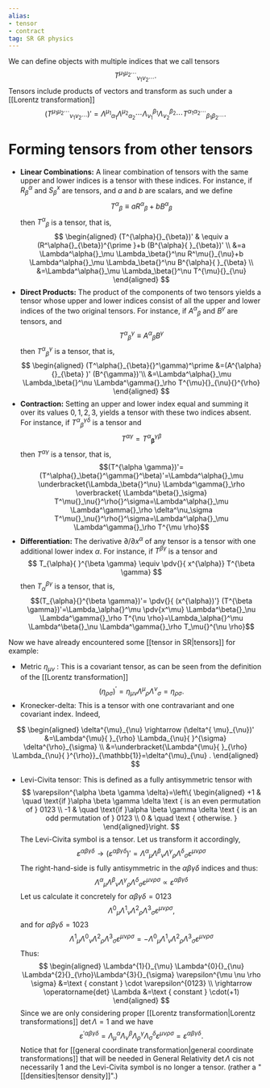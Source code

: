 ```yaml
---
alias:
- tensor
- contract
tag: SR GR physics
---
```

We can define objects with multiple indices that we call tensors
$$
T^{\mu_{1} \mu_{2} \cdots}{ }_{\nu_{1} \nu_{2} \cdots} .
$$
Tensors include products of vectors and transform as such under a [[Lorentz transformation]]
$$
(T^{ \mu_{1} \mu_{2} \cdots}{ }_{\nu_{1} \nu_{2} \cdots})'=\Lambda^{\mu_{1}}{ }_{\alpha_{1}} \Lambda^{\mu_{2}}{}_{\alpha_{2}} \cdots \Lambda_{\nu_{1}}{ }^{\beta_{1}} \Lambda_{\nu_{2}}{ }^{\beta_{2}} \cdots T^{\alpha_{1} \alpha_{2} \cdots}{ }_{\beta_{1} \beta_{2} \cdots} .
$$

# Forming tensors from other tensors

- **Linear Combinations:** A linear combination of tensors with the same upper and lower indices is a tensor with these indices. For instance, if $R_{\beta}^{\alpha}$ and $S_{\beta}^{x}$ are tensors, and $a$ and $b$ are scalars, and we define
$$
T^{\alpha}{}_{\beta} \equiv a R^{\alpha}{ }_{\beta}+b B^{\alpha}{ }_{\beta}
$$
then $T^{\alpha}{}_{\beta}$ is a tensor, that is,
$$
\begin{aligned}
(T^{\alpha}{}_{\beta})' & \equiv a (R^\alpha{}_{\beta})^{\prime }+b (B^{\alpha}{ }_{\beta})' \\
&=a \Lambda^\alpha{}_\mu \Lambda_\beta{}^\nu R^\mu{}_{\nu}+b \Lambda^\alpha{}_\mu \Lambda_\beta{}^\nu B^{\alpha}{ }_{\beta} \\
&=\Lambda^\alpha{}_\mu \Lambda_\beta{}^\nu T^{\mu}{}_{\nu}
\end{aligned}
$$
-  **Direct Products:** The product of the components of two tensors yields a tensor whose upper and lower indices consist of all the upper and lower indices of the two original tensors. For instance, if $A^{\alpha}{}_{\beta}$ and $B^{\gamma}$ are tensors, and$$
T^\alpha{}_{\beta}{}^\gamma \equiv A^{\alpha}{}_{\beta} B^{\gamma}
$$then $T^\alpha{}_{\beta}{}^\gamma$ is a tensor, that is,
$$
\begin{aligned}
(T^\alpha{}_{\beta}{}^\gamma)^\prime &=(A^{\alpha}{}_{\beta} )' (B^{\gamma})'\\
&=\Lambda^\alpha{}_\mu \Lambda_\beta{}^\nu  \Lambda^\gamma{}_\rho T^{\mu}{}_{\nu}{}^{\rho}
\end{aligned}
$$
- **Contraction:** Setting an upper and lower index equal and summing it over its values $0,1,2,3$, yields a tensor with these two indices absent. For instance, if $T^\alpha{}_\beta{}^\gamma{}^\delta$ is a tensor and
$$
T^\alpha{}^\gamma=T^\alpha{}_\mathbf{\beta}{}^\gamma{}^{\beta}
$$
then $T^{\alpha \gamma}$ is a tensor, that is,$$(T^{\alpha \gamma})'=(T^\alpha{}_\beta{}^\gamma{}^\beta)'=\Lambda^\alpha{}_\mu \underbracket{\Lambda_\beta{}^\nu} \Lambda^\gamma{}_\rho \overbracket{ \Lambda^\beta{}_\sigma} T^\mu{}_\nu{}^\rho{}^\sigma=\Lambda^\alpha{}_\mu \Lambda^\gamma{}_\rho \delta^\nu_\sigma T^\mu{}_\nu{}^\rho{}^\sigma=\Lambda^\alpha{}_\mu \Lambda^\gamma{}_\rho T^{\mu \rho}$$
- **Differentiation:** The derivative $\partial / \partial x^{\alpha}$ of any tensor is a tensor with one additional lower index $\alpha$. For instance, if $T^{\beta \gamma}$ is a tensor and
$$
T_{\alpha}{ }^{\beta \gamma} \equiv \pdv{}{ x^{\alpha}} T^{\beta \gamma}
$$
then $T_{\alpha}{}^{\beta \gamma}$ is a tensor, that is,
$$(T_{\alpha}{}^{\beta \gamma})'= \pdv{}{ (x^{\alpha})'} (T^{\beta \gamma})'=\Lambda_\alpha{}^\mu \pdv{x^\mu} \Lambda^\beta{}_\nu \Lambda^\gamma{}_\rho T^{\nu \rho}=\Lambda_\alpha{}^\mu  \Lambda^\beta{}_\nu \Lambda^\gamma{}_\rho T_\mu{}^{\nu \rho}$$


Now we have already encountered some [[tensor in SR|tensors]] for example:
- Metric $\eta_{\mu \nu}$ : This is a covariant tensor, as can be seen from the definition of the [[Lorentz transformation]]
$$
(\eta_{\rho \sigma})^{\prime}=\eta_{\mu \nu} \Lambda^{\mu}{ }_{\rho} \Lambda^{\nu}{ }_{\sigma}=\eta_{\rho \sigma} .
$$
- Kronecker-delta: This is a tensor with one contravariant and one covariant index. Indeed,

$$
\begin{aligned}
\delta^{\mu}_{\nu} \rightarrow (\delta^{ \mu}_{\nu})' &=\Lambda^{\mu}{ }_{\rho} \Lambda_{\nu}{ }^{\sigma} \delta^{\rho}_{\sigma} \\
&=\underbracket{\Lambda^{\mu}{ }_{\rho} \Lambda_{\nu}{ }^{\rho}}_{\mathbb{1}}=\delta^{\mu}_{\nu} .
\end{aligned}
$$
- Levi-Civita tensor: This is defined as a fully antisymmetric tensor with
$$
\varepsilon^{\alpha \beta \gamma \delta}=\left\{
\begin{aligned}
+1 & \quad \text{if }\alpha \beta \gamma \delta  \text { is an even permutation of } 0123 \\
-1 & \quad \text{if }\alpha \beta \gamma \delta \text { is an odd permutation of } 0123 \\
0 & \quad \text { otherwise. }
\end{aligned}\right.
$$
The Levi-Civita symbol is a tensor. Let us transform it accordingly,
$$
\varepsilon^{\alpha \beta \gamma \delta} \rightarrow (\varepsilon^{\alpha \beta \gamma \delta})'=\Lambda^{\alpha}{}{}_{\mu} \Lambda^{\beta}{}_{\nu} \Lambda^{\gamma}{}_{\rho}\Lambda^{\delta}{}_{\sigma} \varepsilon^{\mu \nu \rho \sigma}
$$
The right-hand-side is fully antisymmetric in the $\alpha \beta \gamma \delta$ indices and thus:$$ \Lambda^{\alpha}{}{}_{\mu} \Lambda^{\beta}{}_{\nu} \Lambda^{\gamma}{}_{\rho}\Lambda^{\delta}{}_{\sigma} \varepsilon^{\mu \nu \rho \sigma}\propto\varepsilon^{\alpha \beta \gamma \delta}$$ Let us calculate it concretely for $\alpha \beta \gamma \delta=0123$
$$
\Lambda^{0}{}_{\mu} \Lambda^{1}{}_{\nu} \Lambda^{2}{}_{\rho}\Lambda^{3}{}_{\sigma} \varepsilon^{\mu \nu \rho \sigma},
$$
and for $\alpha \beta \gamma \delta=1023$
$$
\Lambda^{1}{}_{\mu} \Lambda^{0}{}_{\nu} \Lambda^{2}{}_{\rho}\Lambda^{3}{}_{\sigma} \varepsilon^{\mu \nu \rho \sigma}=-\Lambda^{0}{}_{\mu} \Lambda^{1}{}_{\nu} \Lambda^{2}{}_{\rho}\Lambda^{3}{}_{\sigma} \varepsilon^{\mu \nu \rho \sigma} 
$$
Thus: 
$$
\begin{aligned}
\Lambda^{1}{}_{\mu} \Lambda^{0}{}_{\nu} \Lambda^{2}{}_{\rho}\Lambda^{3}{}_{\sigma} \varepsilon^{\mu \nu \rho \sigma} &=\text { constant } \cdot \varepsilon^{0123} \\
\rightarrow \operatorname{det} \Lambda &=\text { constant } \cdot(+1)
\end{aligned}
$$
Since we are only considering proper [[Lorentz transformation|Lorentz transformations]] $\operatorname{det} \Lambda=1$ and we have
$$
\varepsilon^{\prime \alpha \beta \gamma \delta}=\Lambda_{\mu}^{\alpha} \Lambda_{\nu}^{\beta} \Lambda_{\rho}^{\gamma} \Lambda_{\sigma}^{\delta} \varepsilon^{\mu \nu \rho \sigma}=\varepsilon^{\alpha \beta \gamma \delta} .
$$
Notice that for [[general coordinate transformation|general coordinate transformations]] that will be needed in General Relativity $\operatorname{det} \Lambda$ cis not necessarily 1 and the Levi-Civita symbol is no longer a tensor. (rather a "[[densities|tensor density]]".)